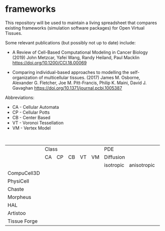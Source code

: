 # frameworks

This repository will be used to maintain a living spreadsheet that compares existing 
frameworks (simulation software packages) for Open Virtual Tissues.

Some relevant publications (but possibly not up to date) include: 

* A Review of Cell-Based Computational Modeling in Cancer Biology (2019)
    John Metzcar, Yafei Wang, Randy Heiland, Paul Macklin https://doi.org/10.1200/CCI.18.00069
    
* Comparing individual-based approaches to modelling the self-organization of multicellular tissues. (2017)
    James M. Osborne, Alexander G. Fletcher, Joe M. Pitt-Francis, Philip K. Maini, David J. Gavaghan https://doi.org/10.1371/journal.pcbi.1005387


Abbreviations:<br>
* CA - Cellular Automata
* CP - Cellular Potts
* CB - Center Based
* VT - Voronoi Tessellation
* VM - Vertex Model
<br>
<table>
  <tr>
    <td></td>
    <td colspan="5">Class</td>
    <td colspan="3">PDE</td>
    <td>Lng(s)</td>
    <td>GUI</td>
    <td>Web</td>
  </tr>
  <tr>
    <td></td>
    <td>CA</td>
    <td>CP</td>
    <td>CB</td>
    <td>VT</td>
    <td>VM</td>
    <td colspan="2">Diffusion</td>
    <td>Advection</td>
  </tr>
  <tr>
    <td></td>
    <td></td>
    <td></td>
    <td></td>
    <td></td>
    <td></td>
    <td>isotropic</td>
    <td>anisotropic</td>
  </tr>
  <tr>
    <td>CompuCell3D</td>
  </tr>
    <tr>
    <td>PhysiCell</td>
  </tr>
  <tr>
    <td>Chaste</td>
        <tr>
    <td>Morpheus</td>
              <tr>
    <td>HAL</td>
                    <tr>
    <td>Artistoo</td>
                          <tr>
    <td>Tissue Forge</td>
  </tr>
</table>
